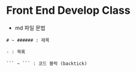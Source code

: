 # Front End Develop Class

- md 파일 문법

```
# ~ ###### : 제목

- : 목록

``` ~ ``` : 코드 블럭 (backtick)

```
